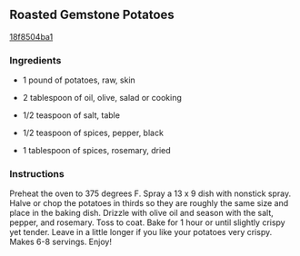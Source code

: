 ## Roasted Gemstone Potatoes

[18f8504ba1](http://tastykitchen.com/recipes/sidedishes/roasted-gemstone-potatoes/)

### Ingredients

 - 1 pound of potatoes, raw, skin

 - 2 tablespoon of oil, olive, salad or cooking

 - 1/2 teaspoon of salt, table

 - 1/2 teaspoon of spices, pepper, black

 - 1 tablespoon of spices, rosemary, dried

### Instructions

Preheat the oven to 375 degrees F. Spray a 13 x 9 dish with nonstick spray. Halve or chop the potatoes in thirds so they are roughly the same size and place in the baking dish. Drizzle with olive oil and season with the salt, pepper, and rosemary. Toss to coat. Bake for 1 hour or until slightly crispy yet tender. Leave in a little longer if you like your potatoes very crispy. Makes 6-8 servings. Enjoy!